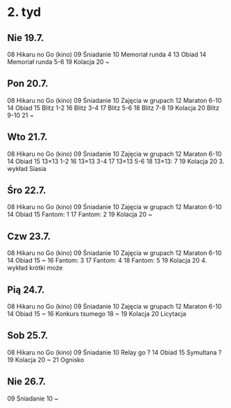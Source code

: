 # 2. tyd

## Nie 19.7.

08 Hikaru no Go (kino)
09 Śniadanie
10 Memoriał runda 4
13 Obiad
14 Memoriał runda 5-6
19 Kolacja
20 ~

## Pon 20.7.

08 Hikaru no Go (kino)
09 Śniadanie
10 Zajęcia w grupach
12 Maraton 6-10
14 Obiad
15 Blitz 1-2
16 Blitz 3-4
17 Blitz 5-6
18 Blitz 7-8
19 Kolacja
20 Blitz 9-10
21 ~

## Wto 21.7.

08 Hikaru no Go (kino)
09 Śniadanie
10 Zajęcia w grupach
12 Maraton 6-10
14 Obiad
15 13×13 1-2
16 13×13 3-4
17 13×13 5-6
18 13×13: 7
19 Kolacja
20 3. wykład Siasia

## Śro 22.7.

08 Hikaru no Go (kino)
09 Śniadanie
10 Zajęcia w grupach
12 Maraton 6-10
14 Obiad
15 Fantom: 1
17 Fantom: 2
19 Kolacja
20 ~

## Czw 23.7.

08 Hikaru no Go (kino)
09 Śniadanie
10 Zajęcia w grupach
12 Maraton 6-10
14 Obiad
15 ~
16 Fantom: 3
17 Fantom: 4
18 Fantom: 5
19 Kolacja
20 4. wykład krótki może

## Pią 24.7.

08 Hikaru no Go (kino)
09 Śniadanie
10 Zajęcia w grupach
12 Maraton 6-10
14 Obiad
15 ~
16 Konkurs tsumego
18 ~
19 Kolacja
20 Licytacja

## Sob 25.7.

08 Hikaru no Go (kino)
09 Śniadanie
10 Relay go ?
14 Obiad
15 Symultana ?
19 Kolacja
20 ~
21 Ognisko

## Nie 26.7.

09 Śniadanie
10 ~
